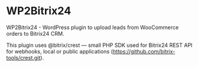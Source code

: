 # WP2Bitrix24

WP2Bitrix24 - WordPress plugin to upload leads from WooCommerce orders to Bitrix24 CRM.

This plugin uses @bitrix/crest — small PHP SDK used for Bitrix24 REST API for webhooks, local or public applications (https://github.com/bitrix-tools/crest.git).

